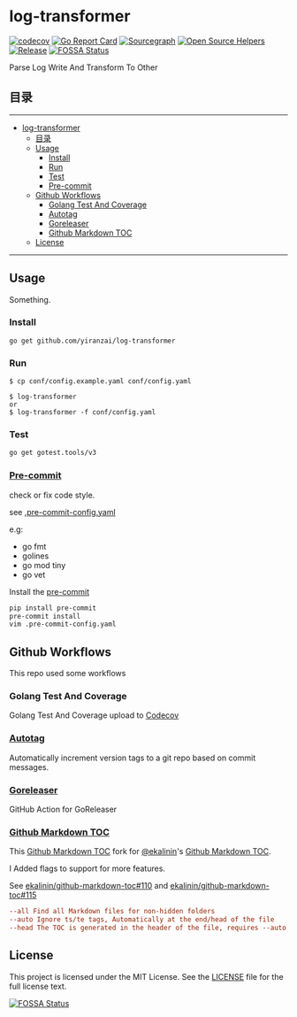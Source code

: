 # log-transformer

[![codecov](https://codecov.io/gh/yiranzai/log-transformer/branch/master/graph/badge.svg)](https://codecov.io/gh/yiranzai/log-transformer)
[![Go Report Card](https://goreportcard.com/badge/github.com/yiranzai/log-transformer)](https://goreportcard.com/report/github.com/yiranzai/log-transformer)
[![Sourcegraph](https://sourcegraph.com/github.com/yiranzai/log-transformer/-/badge.svg)](https://sourcegraph.com/github.com/yiranzai/log-transformer?badge)
[![Open Source Helpers](https://www.codetriage.com/yiranzai/log-transformer/badges/users.svg)](https://www.codetriage.com/yiranzai/log-transformer)
[![Release](https://img.shields.io/github/release/yiranzai/log-transformer.svg?style=flat-square)](https://github.com/yiranzai/log-transformer/releases)
[![FOSSA Status](https://app.fossa.com/api/projects/git%2Bgithub.com%2Fyiranzai%2Flog-transformer.svg?type=shield)](https://app.fossa.com/projects/git%2Bgithub.com%2Fyiranzai%2Flog-transformer?ref=badge_shield)

Parse Log Write And Transform To Other

## 目录

______________________________________________________________________

<!--ts-->
   * [log-transformer](#log-transformer)
      * [目录](#目录)
      * [Usage](#usage)
         * [Install](#install)
         * [Run](#run)
         * [Test](#test)
         * [<a href="https://pre-commit.com/" rel="nofollow">Pre-commit</a>](#pre-commit)
      * [Github Workflows](#github-workflows)
         * [Golang Test And Coverage](#golang-test-and-coverage)
         * [<a href="https://github.com/pantheon-systems/autotag">Autotag</a>](#autotag)
         * [<a href="https://github.com/goreleaser/goreleaser-action">Goreleaser</a>](#goreleaser)
         * [<a href="https://github.com/yiranzai/github-markdown-toc">Github Markdown TOC</a>](#github-markdown-toc)
      * [License](#license)

<!-- Added by: runner, at: Sun Sep  5 13:32:52 UTC 2021 -->

<!--te-->

______________________________________________________________________

## Usage

Something.

### Install

```shell
go get github.com/yiranzai/log-transformer
```

### Run

```shell
$ cp conf/config.example.yaml conf/config.yaml

$ log-transformer
or
$ log-transformer -f conf/config.yaml
```

### Test

```sh
go get gotest.tools/v3
```

### [Pre-commit](https://pre-commit.com/)

check or fix code style.

see [.pre-commit-config.yaml](.pre-commit-config.yaml)

e.g:

- go fmt
- golines
- go mod tiny
- go vet

Install the [pre-commit](https://pre-commit.com/)

```sh
pip install pre-commit
pre-commit install
vim .pre-commit-config.yaml
```

## Github Workflows

This repo used some workflows

### Golang Test And Coverage

Golang Test And Coverage upload to [Codecov](https://codecov.io)

### [Autotag](https://github.com/pantheon-systems/autotag)

Automatically increment version tags to a git repo based on commit messages.

### [Goreleaser](https://github.com/goreleaser/goreleaser-action)

GitHub Action for GoReleaser

### [Github Markdown TOC](https://github.com/yiranzai/github-markdown-toc)

This [Github Markdown TOC](https://github.com/yiranzai/github-markdown-toc) fork
for [@ekalinin](https://github.com/ekalinin)'s [Github Markdown TOC](https://github.com/ekalinin/github-markdown-toc).

I Added flags to support for more features.

See [ekalinin/github-markdown-toc#110](https://github.com/ekalinin/github-markdown-toc/issues/110)
and [ekalinin/github-markdown-toc#115](https://github.com/ekalinin/github-markdown-toc/pull/115)

```ini
--all Find all Markdown files for non-hidden folders
--auto Ignore ts/te tags, Automatically at the end/head of the file
--head The TOC is generated in the header of the file, requires --auto
```

## License

This project is licensed under the MIT License. See the [LICENSE](/LICENSE) file for the full license text.

[![FOSSA Status](https://app.fossa.com/api/projects/git%2Bgithub.com%2Fyiranzai%2Flog-transformer.svg?type=large)](https://app.fossa.com/projects/git%2Bgithub.com%2Fyiranzai%2Flog-transformer?ref=badge_large)
